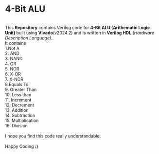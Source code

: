 # 4-Bit ALU
<br>
This <b>Repository</b> contains Verilog code for <b>4-Bit ALU (Arithematic Logic Unit)</b> built using <b>Vivado</b>(v2024.2) and is written in <b>Verilog HDL</b> <i>(Hardware Description Language).</i>.
<br>
It contains <br>1.Not A <br>2. AND <br>3. NAND <br>4. OR <br>5. NOR <br>6. X-OR <br>7. X-NOR <br>8.Equals To <br>9. Greater Than <br>10. Less than <br>11. Increment <br>12. Decrement <br>13. Addition <br>14. Subtraction <br>15. Multiplication <br>16. Division
<br><br>
I hope you find this code really understandable. <br><br> Happy Coding <b>:)</b>
